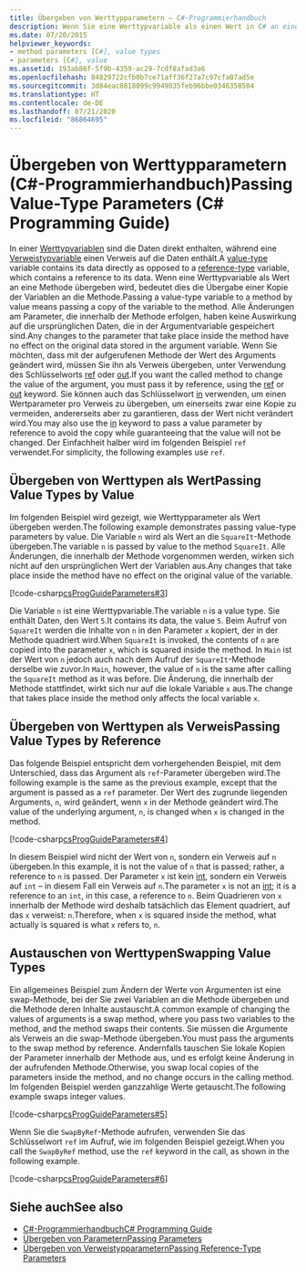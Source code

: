 ```yaml
---
title: Übergeben von Werttypparametern – C#-Programmierhandbuch
description: Wenn Sie eine Werttypvariable als einen Wert in C# an eine Methode übergeben, werden Änderungen nicht für die ursprünglichen Daten übernommen. Wenn Sie den Wert ändern möchten, übergeben Sie die Variable als Verweis.
ms.date: 07/20/2015
helpviewer_keywords:
- method parameters [C#], value types
- parameters [C#], value
ms.assetid: 193ab86f-5f9b-4359-ac29-7cdf8afad3a6
ms.openlocfilehash: 84829722cfb0b7ce71aff36f27a7c97cfa07ad5e
ms.sourcegitcommit: 3d84eac0818099c9949035feb96bbe0346358504
ms.translationtype: HT
ms.contentlocale: de-DE
ms.lasthandoff: 07/21/2020
ms.locfileid: "86864695"
---
```

# <a name="passing-value-type-parameters-c-programming-guide"></a><span data-ttu-id="aa1f9-104">Übergeben von Werttypparametern (C#-Programmierhandbuch)</span><span class="sxs-lookup"><span data-stu-id="aa1f9-104">Passing Value-Type Parameters (C# Programming Guide)</span></span>
<span data-ttu-id="aa1f9-105">In einer [Werttypvariablen](../../language-reference/builtin-types/value-types.md) sind die Daten direkt enthalten, während eine [Verweistypvariable](../../language-reference/keywords/reference-types.md) einen Verweis auf die Daten enthält.</span><span class="sxs-lookup"><span data-stu-id="aa1f9-105">A [value-type](../../language-reference/builtin-types/value-types.md) variable contains its data directly as opposed to a [reference-type](../../language-reference/keywords/reference-types.md) variable, which contains a reference to its data.</span></span> <span data-ttu-id="aa1f9-106">Wenn eine Werttypvariable als Wert an eine Methode übergeben wird, bedeutet dies die Übergabe einer Kopie der Variablen an die Methode.</span><span class="sxs-lookup"><span data-stu-id="aa1f9-106">Passing a value-type variable to a method by value means passing a copy of the variable to the method.</span></span> <span data-ttu-id="aa1f9-107">Alle Änderungen am Parameter, die innerhalb der Methode erfolgen, haben keine Auswirkung auf die ursprünglichen Daten, die in der Argumentvariable gespeichert sind.</span><span class="sxs-lookup"><span data-stu-id="aa1f9-107">Any changes to the parameter that take place inside the method have no effect on the original data stored in the argument variable.</span></span> <span data-ttu-id="aa1f9-108">Wenn Sie möchten, dass mit der aufgerufenen Methode der Wert des Arguments geändert wird, müssen Sie ihn als Verweis übergeben, unter Verwendung des Schlüsselworts [ref](../../language-reference/keywords/ref.md) oder [out](../../language-reference/keywords/out-parameter-modifier.md).</span><span class="sxs-lookup"><span data-stu-id="aa1f9-108">If you want the called method to change the value of the argument, you must pass it by reference, using the [ref](../../language-reference/keywords/ref.md) or [out](../../language-reference/keywords/out-parameter-modifier.md) keyword.</span></span> <span data-ttu-id="aa1f9-109">Sie können auch das Schlüsselwort [in](../../language-reference/keywords/in-parameter-modifier.md) verwenden, um einen Wertparameter pro Verweis zu übergeben, um einerseits zwar eine Kopie zu vermeiden, andererseits aber zu garantieren, dass der Wert nicht verändert wird.</span><span class="sxs-lookup"><span data-stu-id="aa1f9-109">You may also use the [in](../../language-reference/keywords/in-parameter-modifier.md) keyword to pass a value parameter by reference to avoid the copy while guaranteeing that the value will not be changed.</span></span> <span data-ttu-id="aa1f9-110">Der Einfachheit halber wird im folgenden Beispiel `ref` verwendet.</span><span class="sxs-lookup"><span data-stu-id="aa1f9-110">For simplicity, the following examples use `ref`.</span></span>  
  
## <a name="passing-value-types-by-value"></a><span data-ttu-id="aa1f9-111">Übergeben von Werttypen als Wert</span><span class="sxs-lookup"><span data-stu-id="aa1f9-111">Passing Value Types by Value</span></span>  
 <span data-ttu-id="aa1f9-112">Im folgenden Beispiel wird gezeigt, wie Werttypparameter als Wert übergeben werden.</span><span class="sxs-lookup"><span data-stu-id="aa1f9-112">The following example demonstrates passing value-type parameters by value.</span></span> <span data-ttu-id="aa1f9-113">Die Variable `n` wird als Wert an die `SquareIt`-Methode übergeben.</span><span class="sxs-lookup"><span data-stu-id="aa1f9-113">The variable `n` is passed by value to the method `SquareIt`.</span></span> <span data-ttu-id="aa1f9-114">Alle Änderungen, die innerhalb der Methode vorgenommen werden, wirken sich nicht auf den ursprünglichen Wert der Variablen aus.</span><span class="sxs-lookup"><span data-stu-id="aa1f9-114">Any changes that take place inside the method have no effect on the original value of the variable.</span></span>  
  
 [!code-csharp[csProgGuideParameters#3](~/samples/snippets/csharp/VS_Snippets_VBCSharp/csProgGuideParameters/CS/Parameters.cs#3)]  
  
 <span data-ttu-id="aa1f9-115">Die Variable `n` ist eine Werttypvariable.</span><span class="sxs-lookup"><span data-stu-id="aa1f9-115">The variable `n` is a value type.</span></span> <span data-ttu-id="aa1f9-116">Sie enthält Daten, den Wert `5`.</span><span class="sxs-lookup"><span data-stu-id="aa1f9-116">It contains its data, the value `5`.</span></span> <span data-ttu-id="aa1f9-117">Beim Aufruf von `SquareIt` werden die Inhalte von `n` in den Parameter `x` kopiert, der in der Methode quadriert wird.</span><span class="sxs-lookup"><span data-stu-id="aa1f9-117">When `SquareIt` is invoked, the contents of `n` are copied into the parameter `x`, which is squared inside the method.</span></span> <span data-ttu-id="aa1f9-118">In `Main` ist der Wert von `n` jedoch auch nach dem Aufruf der `SquareIt`-Methode derselbe wie zuvor.</span><span class="sxs-lookup"><span data-stu-id="aa1f9-118">In `Main`, however, the value of `n` is the same after calling the `SquareIt` method as it was before.</span></span> <span data-ttu-id="aa1f9-119">Die Änderung, die innerhalb der Methode stattfindet, wirkt sich nur auf die lokale Variable `x` aus.</span><span class="sxs-lookup"><span data-stu-id="aa1f9-119">The change that takes place inside the method only affects the local variable `x`.</span></span>  
  
## <a name="passing-value-types-by-reference"></a><span data-ttu-id="aa1f9-120">Übergeben von Werttypen als Verweis</span><span class="sxs-lookup"><span data-stu-id="aa1f9-120">Passing Value Types by Reference</span></span>  
 <span data-ttu-id="aa1f9-121">Das folgende Beispiel entspricht dem vorhergehenden Beispiel, mit dem Unterschied, dass das Argument als `ref`-Parameter übergeben wird.</span><span class="sxs-lookup"><span data-stu-id="aa1f9-121">The following example is the same as the previous example, except that the argument is passed as a `ref` parameter.</span></span> <span data-ttu-id="aa1f9-122">Der Wert des zugrunde liegenden Arguments, `n`, wird geändert, wenn `x` in der Methode geändert wird.</span><span class="sxs-lookup"><span data-stu-id="aa1f9-122">The value of the underlying argument, `n`, is changed when `x` is changed in the method.</span></span>  
  
 [!code-csharp[csProgGuideParameters#4](~/samples/snippets/csharp/VS_Snippets_VBCSharp/csProgGuideParameters/CS/Parameters.cs#4)]  
  
 <span data-ttu-id="aa1f9-123">In diesem Beispiel wird nicht der Wert von `n`, sondern ein Verweis auf `n` übergeben.</span><span class="sxs-lookup"><span data-stu-id="aa1f9-123">In this example, it is not the value of `n` that is passed; rather, a reference to `n` is passed.</span></span> <span data-ttu-id="aa1f9-124">Der Parameter `x` ist kein [int](../../language-reference/builtin-types/integral-numeric-types.md), sondern ein Verweis auf `int` – in diesem Fall ein Verweis auf `n`.</span><span class="sxs-lookup"><span data-stu-id="aa1f9-124">The parameter `x` is not an [int](../../language-reference/builtin-types/integral-numeric-types.md); it is a reference to an `int`, in this case, a reference to `n`.</span></span> <span data-ttu-id="aa1f9-125">Beim Quadrieren von `x` innerhalb der Methode wird deshalb tatsächlich das Element quadriert, auf das `x` verweist: `n`.</span><span class="sxs-lookup"><span data-stu-id="aa1f9-125">Therefore, when `x` is squared inside the method, what actually is squared is what `x` refers to, `n`.</span></span>  
  
## <a name="swapping-value-types"></a><span data-ttu-id="aa1f9-126">Austauschen von Werttypen</span><span class="sxs-lookup"><span data-stu-id="aa1f9-126">Swapping Value Types</span></span>  
 <span data-ttu-id="aa1f9-127">Ein allgemeines Beispiel zum Ändern der Werte von Argumenten ist eine swap-Methode, bei der Sie zwei Variablen an die Methode übergeben und die Methode deren Inhalte austauscht.</span><span class="sxs-lookup"><span data-stu-id="aa1f9-127">A common example of changing the values of arguments is a swap method, where you pass two variables to the method, and the method swaps their contents.</span></span> <span data-ttu-id="aa1f9-128">Sie müssen die Argumente als Verweis an die swap-Methode übergeben.</span><span class="sxs-lookup"><span data-stu-id="aa1f9-128">You must pass the arguments to the swap method by reference.</span></span> <span data-ttu-id="aa1f9-129">Andernfalls tauschen Sie lokale Kopien der Parameter innerhalb der Methode aus, und es erfolgt keine Änderung in der aufrufenden Methode.</span><span class="sxs-lookup"><span data-stu-id="aa1f9-129">Otherwise, you swap local copies of the parameters inside the method, and no change occurs in the calling method.</span></span> <span data-ttu-id="aa1f9-130">Im folgenden Beispiel werden ganzzahlige Werte getauscht.</span><span class="sxs-lookup"><span data-stu-id="aa1f9-130">The following example swaps integer values.</span></span>  
  
 [!code-csharp[csProgGuideParameters#5](~/samples/snippets/csharp/VS_Snippets_VBCSharp/csProgGuideParameters/CS/Parameters.cs#5)]  
  
 <span data-ttu-id="aa1f9-131">Wenn Sie die `SwapByRef`-Methode aufrufen, verwenden Sie das Schlüsselwort `ref` im Aufruf, wie im folgenden Beispiel gezeigt.</span><span class="sxs-lookup"><span data-stu-id="aa1f9-131">When you call the `SwapByRef` method, use the `ref` keyword in the call, as shown in the following example.</span></span>  
  
 [!code-csharp[csProgGuideParameters#6](~/samples/snippets/csharp/VS_Snippets_VBCSharp/csProgGuideParameters/CS/Parameters.cs#6)]  
  
## <a name="see-also"></a><span data-ttu-id="aa1f9-132">Siehe auch</span><span class="sxs-lookup"><span data-stu-id="aa1f9-132">See also</span></span>

- [<span data-ttu-id="aa1f9-133">C#-Programmierhandbuch</span><span class="sxs-lookup"><span data-stu-id="aa1f9-133">C# Programming Guide</span></span>](../index.md)
- [<span data-ttu-id="aa1f9-134">Übergeben von Parametern</span><span class="sxs-lookup"><span data-stu-id="aa1f9-134">Passing Parameters</span></span>](./passing-parameters.md)
- [<span data-ttu-id="aa1f9-135">Übergeben von Verweistypparametern</span><span class="sxs-lookup"><span data-stu-id="aa1f9-135">Passing Reference-Type Parameters</span></span>](./passing-reference-type-parameters.md)
